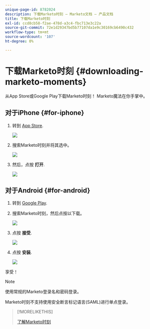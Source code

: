```yaml
---
unique-page-id: 8782024
description: 下载Marketo时刻 — Marketo文档 — 产品文档
title: 下载Marketo时刻
exl-id: ccd8cb58-f2ae-478d-a3c4-fbc713e3c22a
source-git-commit: 72e1d29347bd5b77107da1e9c30169cb6490c432
workflow-type: tm+mt
source-wordcount: '107'
ht-degree: 0%

---
```


# 下载Marketo时刻 {#downloading-marketo-moments}

从App Store或Google Play下载Marketo时刻！ Marketo魔法在你手掌中。

## 对于iPhone {#for-iphone}

1. 转到 [App Store](https://itunes.apple.com/us/genre/ios/id36?mt=8).

   ![](assets/image2015-7-15-14-3a52-3a13.png)

1. 搜索Marketo时刻并将其选中。

   ![](assets/image2015-7-7-17-3a19-3a7.png)

1. 然后，点按 **打开**.

   ![](assets/image2015-7-7-17-3a20-3a51.png)

## 对于Android {#for-android}

1. 转到 [Google Play](https://play.google.com/store?hl=en).

1. 搜索Marketo时刻，然后点按以下载。

   ![](assets/image2015-7-14-9-3a6-3a34.png)

1. 点按 **接受**.

   ![](assets/image2015-7-7-16-3a41-3a47.png)

1. 点按 **安装**.

   ![](assets/image2015-7-7-16-3a43-3a21.png)

享受！

>[!NOTE]
>
>使用常规的Marketo登录名和密码登录。
>
>Marketo时刻不支持使用安全断言标记语言(SAML)进行单点登录。

>[!MORELIKETHIS]
>
>[了解Marketo时刻](/help/marketo/product-docs/core-marketo-concepts/mobile-apps/marketo-moments/understanding-moments/understanding-marketo-moments.md)
